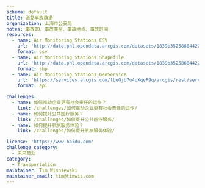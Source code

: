 ```yaml
---
schema: default
title: 道路事故数据
organization: 上海市公安局
notes: 事故ID、事故类型、事故地点、事故时间
resources:
  - name: Air Monitoring Stations CSV
    url: 'http://data.phl.opendata.arcgis.com/datasets/1839b35258604422b0b520cbb668df0d_0.csv'
    format: csv
  - name: Air Monitoring Stations Shapefile
    url: 'http://data.phl.opendata.arcgis.com/datasets/1839b35258604422b0b520cbb668df0d_0.zip'
    format: shp
  - name: Air Monitoring Stations GeoService
    url: 'https://services.arcgis.com/fLeGjb7u4uXqeF9q/arcgis/rest/services/Air_Monitoring_Stations/FeatureServer/0/query'
    format: api

challenges:
  - name: 如何推动企业更有社会责任的运作？
    link: /challenges/如何推动企业更有社会责任的运作/
  - name: 如何提升公共医疗服务？
    link: /challenges/如何提升公共医疗服务/
  - name: 如何提升航旅服务体验？
    link: /challenges/如何提升航旅服务体验/

license: 'https://www.baidu.com'
challenge_category: 
  - 未来商业
category:
  - Transportation
maintainer: Tim Wisniewski
maintainer_email: tim@timwis.com
---
```

